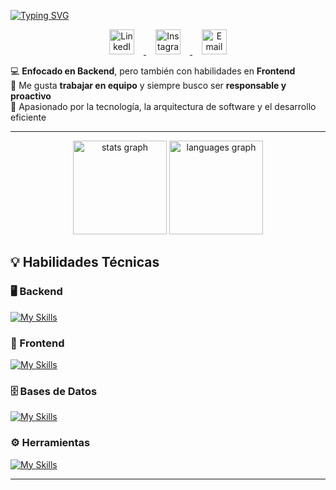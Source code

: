 [![Typing SVG](https://readme-typing-svg.herokuapp.com?font=Fira+Code&pause=1000&color=F7F7F7&width=435&lines=%F0%9F%91%8B+%C2%A1Hola%2C+soy+Juan+Andr%C3%A9s+Mosquera!++;%F0%9F%8E%93+Estudiante+de+Ing+de+Sistemas)](https://git.io/typing-svg)

<div align="center">
  <a href="https://www.linkedin.com/in/juan-mosquera-nu%C3%B1ez-27a827232/" target="_blank" rel="noopener noreferrer">
    <img src="https://skillicons.dev/icons?i=linkedin" alt="LinkedIn" width="40" height="40" style="margin: 0 15px;"/>
  </a>
  
  <a href="https://www.instagram.com/jandres.11?igsh=MTB1MmhoY3RoaXlxZw%3D%3D&utm_source=qr" target="_blank" rel="noopener noreferrer">
    <img src="https://skillicons.dev/icons?i=instagram" alt="Instagram" width="40" height="40" style="margin: 0 15px;"/>
  </a>
  
  <a href="mailto:jamn011020@gmail.com" target="_blank" rel="noopener noreferrer">
    <img src="https://skillicons.dev/icons?i=gmail" alt="Email" width="40" height="40" style="margin: 0 15px;"/>
  </a>
</div>


💻 **Enfocado en Backend**, pero también con habilidades en **Frontend**  
🤝 Me gusta **trabajar en equipo** y siempre busco ser **responsable y proactivo**  
🚀 Apasionado por la tecnología, la arquitectura de software y el desarrollo eficiente  


---

<div align="center">
  <img src="https://github-readme-stats.vercel.app/api?username=jandres011&hide_title=false&hide_rank=false&show_icons=true&include_all_commits=true&count_private=true&disable_animations=false&theme=dracula&locale=en&hide_border=false" height="150" alt="stats graph"  />
  <img src="https://github-readme-stats.vercel.app/api/top-langs?username=jandres011&locale=en&hide_title=false&layout=compact&card_width=320&langs_count=5&theme=dracula&hide_border=false" height="150" alt="languages graph"  />
</div>

## 💡 Habilidades Técnicas  

### 🖥️ Backend  
[![My Skills](https://skillicons.dev/icons?i=java,spring,nodejs,python&theme=light)](https://skillicons.dev)

### 🎨 Frontend  
[![My Skills](https://skillicons.dev/icons?i=javascript,typescript,react,angular&theme=light)](https://skillicons.dev)

### 🗄️ Bases de Datos  
[![My Skills](https://skillicons.dev/icons?i=mysql,mongodb,postgres&theme=light)](https://skillicons.dev)

### ⚙️ Herramientas  
[![My Skills](https://skillicons.dev/icons?i=git,docker,azure&theme=light)](https://skillicons.dev)

---



